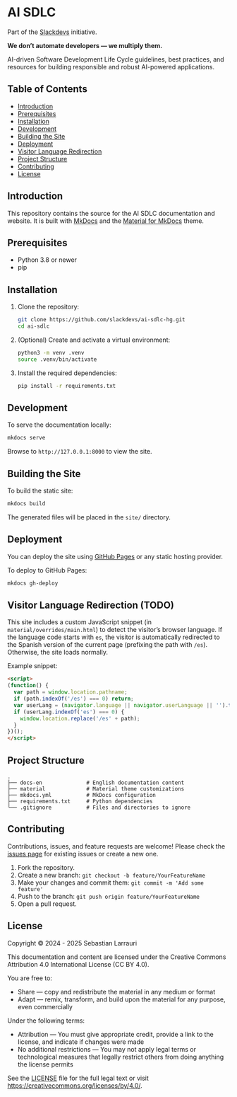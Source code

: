  # AI SDLC

 Part of the [Slackdevs](https://slackdevs.com) initiative.

 **We don’t automate developers — we multiply them.**

 AI-driven Software Development Life Cycle guidelines, best practices, and resources for building responsible and robust AI-powered applications.

 ## Table of Contents

 - [Introduction](#introduction)
 - [Prerequisites](#prerequisites)
 - [Installation](#installation)
 - [Development](#development)
 - [Building the Site](#building-the-site)
 - [Deployment](#deployment)
 - [Visitor Language Redirection](#visitor-language-redirection)
 - [Project Structure](#project-structure)
 - [Contributing](#contributing)
 - [License](#license)

 ## Introduction

 This repository contains the source for the AI SDLC documentation and website. It is built with [MkDocs](https://www.mkdocs.org/) and the [Material for MkDocs](https://squidfunk.github.io/mkdocs-material/) theme.

 ## Prerequisites

 - Python 3.8 or newer
 - pip

 ## Installation

 1. Clone the repository:

    ```bash
    git clone https://github.com/slackdevs/ai-sdlc-hg.git
    cd ai-sdlc
    ```

 2. (Optional) Create and activate a virtual environment:

    ```bash
    python3 -m venv .venv
    source .venv/bin/activate
    ```

 3. Install the required dependencies:

    ```bash
    pip install -r requirements.txt
    ```

 ## Development

 To serve the documentation locally:

 ```bash
 mkdocs serve
 ```

 Browse to `http://127.0.0.1:8000` to view the site.

 ## Building the Site

 To build the static site:

 ```bash
 mkdocs build
 ```

 The generated files will be placed in the `site/` directory.

 ## Deployment

 You can deploy the site using [GitHub Pages](https://docs.github.com/en/pages) or any static hosting provider.

 To deploy to GitHub Pages:

 ```bash
 mkdocs gh-deploy
 ```

 ## Visitor Language Redirection (TODO)

 This site includes a custom JavaScript snippet (in `material/overrides/main.html`) to detect the visitor’s browser language. If the language code starts with `es`, the visitor is automatically redirected to the Spanish version of the current page (prefixing the path with `/es`). Otherwise, the site loads normally.

 Example snippet:
 ```html
 <script>
 (function() {
   var path = window.location.pathname;
   if (path.indexOf('/es') === 0) return;
   var userLang = (navigator.language || navigator.userLanguage || '').toLowerCase();
   if (userLang.indexOf('es') === 0) {
     window.location.replace('/es' + path);
   }
 })();
 </script>
 ```

 ## Project Structure

 ```
 .
 ├── docs-en              # English documentation content
 ├── material             # Material theme customizations
 ├── mkdocs.yml           # MkDocs configuration
 ├── requirements.txt     # Python dependencies
 └── .gitignore           # Files and directories to ignore
 ```

 ## Contributing

 Contributions, issues, and feature requests are welcome! Please check the [issues page](https://github.com/slackdevs/ai-sdlc/issues) for existing issues or create a new one.

 1. Fork the repository.
 2. Create a new branch: `git checkout -b feature/YourFeatureName`
 3. Make your changes and commit them: `git commit -m 'Add some feature'`
 4. Push to the branch: `git push origin feature/YourFeatureName`
 5. Open a pull request.

## License

Copyright © 2024 - 2025 Sebastian Larrauri

 This documentation and content are licensed under the Creative Commons Attribution 4.0 International License (CC BY 4.0).

 You are free to:

 - Share — copy and redistribute the material in any medium or format
 - Adapt — remix, transform, and build upon the material for any purpose, even commercially

 Under the following terms:

 - Attribution — You must give appropriate credit, provide a link to the license, and indicate if changes were made
 - No additional restrictions — You may not apply legal terms or technological measures that legally restrict others from doing anything the license permits

 See the [LICENSE](LICENSE.md) file for the full legal text or visit https://creativecommons.org/licenses/by/4.0/.